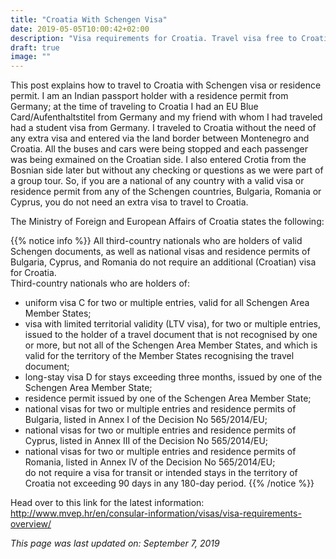 ```yaml
---
title: "Croatia With Schengen Visa"
date: 2019-05-05T10:00:42+02:00
description: "Visa requirements for Croatia. Travel visa free to Croatia with valid visa or residence permit from Schengen countries, Bulgaria, Cyprus or Romania."
draft: true
image: ""
---
```


This post explains how to travel to Croatia with Schengen visa or residence permit. I am an Indian passport holder with a residence permit from Germany; at the time of traveling to Croatia I had an EU Blue Card/Aufenthaltstitel from Germany and my friend with whom I had traveled had a student visa from Germany. I traveled to Croatia without the need of any extra visa and entered via the land border between Montenegro and Croatia. All the buses and cars were being stopped and each passenger was being exmained on the Croatian side.  I also entered Crotia from the Bosnian side later but without any checking or questions as we were part of a group tour. So, if you are a national of any country with a valid visa or residence permit from any of the Schengen countries, Bulgaria, Romania or Cyprus, you do not need an extra visa to travel to Croatia.

The Ministry of Foreign and European Affairs of Croatia states the following:

{{% notice info %}}
All third-country nationals who are holders of valid Schengen documents, as well as national visas and residence permits of Bulgaria, Cyprus, and Romania do not require an additional (Croatian) visa for Croatia.<br>
Third-country nationals who are holders of:<br>
- uniform visa C for two or multiple entries, valid for all Schengen Area Member States;
- visa with limited territorial validity (LTV visa), for two or multiple entries, issued to the holder of a travel document that is not recognised by one or more, but not all of the Schengen Area Member States, and which is valid for the territory of the Member States recognising the travel document;
- long-stay visa D for stays exceeding three months, issued by one of the Schengen Area Member State;
- residence permit issued by one of the Schengen Area Member State;
- national visas for two or multiple entries and residence permits of Bulgaria, listed in Annex I of the Decision No 565/2014/EU;
- national visas for two or multiple entries and residence permits of Cyprus, listed in Annex III of the Decision No 565/2014/EU;
- national visas for two or multiple entries and residence permits of Romania, listed in Annex IV of the Decision No 565/2014/EU;<br>
do not require a visa for transit or intended stays in the territory of Croatia not exceeding 90 days in any 180-day period.
{{% /notice %}}

Head over to this link for the latest information: http://www.mvep.hr/en/consular-information/visas/visa-requirements-overview/

*This page was last updated on: September 7, 2019*